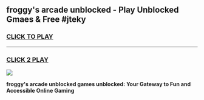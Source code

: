 
## froggy's arcade unblocked - Play Unblocked Gmaes & Free #jteky
<h3>
<a href="https://news.freeplayer.one?title=froggy's_arcade_unblocked&ref=24F">CLICK TO PLAY</a></h3>
<hr>

<h3>
<a href="https://news.freeplayer.one?title=froggy's_arcade_unblocked&ref=24F">CLICK 2 PLAY</a>
  
</h3>

<a href="https://news.freeplayer.one?title=froggy's_arcade_unblocked&ref=24F/"><img src="https://clearcache.store/games.png"></a>


**froggy's arcade unblocked games unblocked: Your Gateway to Fun and Accessible Online Gaming**
